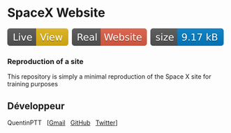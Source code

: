 # SpaceX Website
[![Live view](img/Live-View-yellow.svg)](https://quentinptt.github.io/SpaceX-Website/)&nbsp;
[![Real website](img/Real-Website-red.svg)](https://www.spacex.com/)&nbsp;
[![Size](img/phaser-craft.min.js.svg)](https://github.com/QuentinPTT/SpaceX-Website)&nbsp;
### Reproduction of a site

This repository is simply a minimal reproduction of the Space X site for training purposes

## Développeur

QuentinPTT
&nbsp; [[Gmail](mailto:quentine0@gmail.com)
&nbsp; [GitHub](https://github.com/QuentinPTT)
&nbsp; [Twitter](https://twitter.com/quentin_ptt)]


